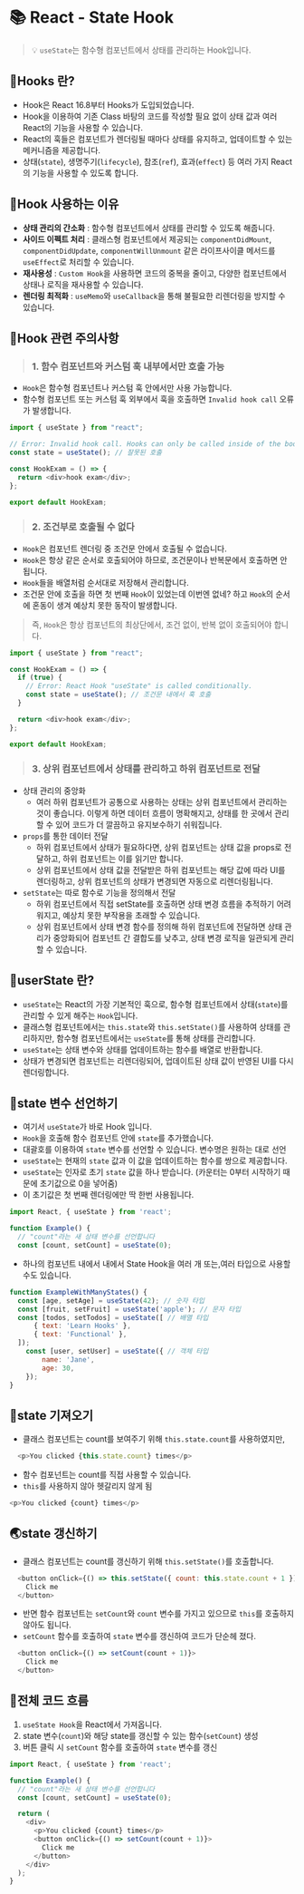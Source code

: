 # 📚 React - State Hook

> 💡 `useState`는 함수형 컴포넌트에서 상태를 관리하는 Hook입니다.

## 💚Hooks 란?
* Hook은 React 16.8부터 Hooks가 도입되었습니다. 
* Hook을 이용하여 기존 Class 바탕의 코드를 작성할 필요 없이 상태 값과 여러 React의 기능을 사용할 수 있습니다.
* React의 훅들은 컴포넌트가 렌더링될 때마다 상태를 유지하고, 업데이트할 수 있는 메커니즘을 제공합니다.
* 상태(`state`), 생명주기(`lifecycle`), 참조(`ref`), 효과(`effect`) 등 여러 가지 React의 기능을 사용할 수 있도록 합니다.

## 📌Hook 사용하는 이유
* **상태 관리의 간소화** : 함수형 컴포넌트에서 상태를 관리할 수 있도록 해줍니다.
* **사이드 이펙트 처리** : 클래스형 컴포넌트에서 제공되는 `componentDidMount`, `componentDidUpdate`, `componentWillUnmount` 같은 라이프사이클 메서드를 `useEffect`로 처리할 수 있습니다.
* **재사용성** : `Custom Hook`을 사용하면 코드의 중복을 줄이고, 다양한 컴포넌트에서 상태나 로직을 재사용할 수 있습니다.
* **렌더링 최적화** : `useMemo`와 `useCallback`을 통해 불필요한 리렌더링을 방지할 수 있습니다.

## 🚚Hook 관련 주의사항 

> ### 1. 함수 컴포넌트와 커스텀 훅 내부에서만 호출 가능
* `Hook`은 함수형 컴포넌트나 커스텀 훅 안에서만 사용 가능합니다.
* 함수형 컴포넌트 또는 커스텀 훅 외부에서 훅을 호출하면 `Invalid hook call` 오류가 발생합니다.

```javascript
import { useState } from "react";

// Error: Invalid hook call. Hooks can only be called inside of the body of a function component.
const state = useState(); // 잘못된 호출

const HookExam = () => {
  return <div>hook exam</div>;
};

export default HookExam;
```
> ### 2. 조건부로 호출될 수 없다
* `Hook`은 컴포넌트 렌더링 중 조건문 안에서 호출될 수 없습니다.
* `Hook`은 항상 같은 순서로 호출되어야 하므로, 조건문이나 반복문에서 호출하면 안 됩니다.
* `Hook`들을 배열처럼 순서대로 저장해서 관리합니다. 
* 조건문 안에 호출을 하면 첫 번째 `Hook`이 있었는데 이번엔 없네? 하고 `Hook`의 순서에 혼동이 생겨 예상치 못한 동작이 발생합니다.
> 즉, `Hook`은 항상 컴포넌트의 최상단에서, 조건 없이, 반복 없이 호출되어야 합니다.
```javascript
import { useState } from "react";

const HookExam = () => {
  if (true) {
    // Error: React Hook "useState" is called conditionally.
    const state = useState(); // 조건문 내에서 훅 호출
  }

  return <div>hook exam</div>;
};

export default HookExam;
```

> ### 3. 상위 컴포넌트에서 상태를 관리하고 하위 컴포넌트로 전달 
* 상태 관리의 중앙화
  * 여러 하위 컴포넌트가 공통으로 사용하는 상태는 상위 컴포넌트에서 관리하는 것이 좋습니다. 이렇게 하면 데이터 흐름이 명확해지고, 상태를 한 곳에서 관리할 수 있어 코드가 더 깔끔하고 유지보수하기 쉬워집니다.
* `props`를 통한 데이터 전달
  * 하위 컴포넌트에서 상태가 필요하다면, 상위 컴포넌트는 상태 값을 props로 전달하고, 하위 컴포넌트는 이를 읽기만 합니다.
  * 상위 컴포넌트에서 상태 값을 전달받은 하위 컴포넌트는 해당 값에 따라 UI를 렌더링하고, 상위 컴포넌트의 상태가 변경되면 자동으로 리렌더링됩니다.
* `setState`는 따로 함수로 기능을 정의해서 전달
  * 하위 컴포넌트에서 직접 setState를 호출하면 상태 변경 흐름을 추적하기 어려워지고, 예상치 못한 부작용을 초래할 수 있습니다.
  * 상위 컴포넌트에서 상태 변경 함수를 정의해 하위 컴포넌트에 전달하면 상태 관리가 중앙화되어 컴포넌트 간 결합도를 낮추고, 상태 변경 로직을 일관되게 관리할 수 있습니다.


## 🐧userState 란?
* `useState`는 React의 가장 기본적인 훅으로, 함수형 컴포넌트에서 상태(`state`)를 관리할 수 있게 해주는 `Hook`입니다. 
* 클래스형 컴포넌트에서는 `this.state`와 `this.setState()`를 사용하여 상태를 관리하지만, 함수형 컴포넌트에서는 `useState`를 통해 상태를 관리합니다. 
* `useState`는 상태 변수와 상태를 업데이트하는 함수를 배열로 반환합니다.
* 상태가 변경되면 컴포넌트는 리렌더링되어, 업데이트된 상태 값이 반영된 UI를 다시 렌더링합니다.


## 🍃state 변수 선언하기
* 여기서 `useState`가 바로 Hook 입니다.
* `Hook`을 호출해 함수 컴포넌트 안에 `state`를 추가했습니다.
* 대괄호를 이용하여 `state` 변수를 선언할 수 있습니다. 변수명은 원하는 대로 선언
* `useState`는 현재의 `state` 값과 이 값을 업데이트하는 함수를 쌍으로 제공합니다.
* `useState`는 인자로 초기 `state` 값을 하나 받습니다. (카운터는 0부터 시작하기 때문에 초기값으로 0을 넣어줌)
* 이 초기값은 첫 번째 렌더링에만 딱 한번 사용됩니다.

```javascript
import React, { useState } from 'react';

function Example() {
  // "count"라는 새 상태 변수를 선언합니다
  const [count, setCount] = useState(0);
```
* 하나의 컴포넌트 내에서 내에서 State Hook을 여러 개 또는,여러 타입으로 사용할 수도 있습니다.
```javascript
function ExampleWithManyStates() {
  const [age, setAge] = useState(42); // 숫자 타입
  const [fruit, setFruit] = useState('apple'); // 문자 타입
  const [todos, setTodos] = useState([ // 배열 타입
      { text: 'Learn Hooks' },
      { text: 'Functional' },
  ]);
    const [user, setUser] = useState({ // 객체 타입
        name: 'Jane',
        age: 30,
    });
}
```

## 🌰state 기져오기 
* 클래스 컴포넌트는 count를 보여주기 위해 `this.state.count`를 사용하였지만,
```javascript
  <p>You clicked {this.state.count} times</p>
```
* 함수 컴포넌트는 count를 직접 사용할 수 있습니다.
* `this`를 사용하지 않아 헷갈리지 않게 됨 
```javascript
<p>You clicked {count} times</p>
```

## 🌏state 갱신하기 
* 클래스 컴포넌트는 count를 갱신하기 위해 `this.setState()`를 호출합니다.
```javascript
  <button onClick={() => this.setState({ count: this.state.count + 1 })}>
    Click me
  </button>
```
* 반면 함수 컴포넌트는 `setCount`와 `count` 변수를 가지고 있으므로 `this`를 호출하지 않아도 됩니다.
* `setCount` 함수를 호출하여 `state` 변수를 갱신하여 코드가 단순헤 졌다.
```javascript
  <button onClick={() => setCount(count + 1)}>
    Click me
  </button>
```

## 🎍전체 코드 흐름
1. `useState Hook`을 React에서 가져옵니다.
2. state 변수(`count`)와 해당 state를 갱신할 수 있는 함수(`setCount`) 생성
3. 버튼 클릭 시 `setCount` 함수를 호출하여 `state` 변수를 갱신
```javascript
import React, { useState } from 'react';

function Example() {
  // "count"라는 새 상태 변수를 선언합니다
  const [count, setCount] = useState(0);

  return (
    <div>
      <p>You clicked {count} times</p>
      <button onClick={() => setCount(count + 1)}>
        Click me
      </button>
    </div>
  );
}
```